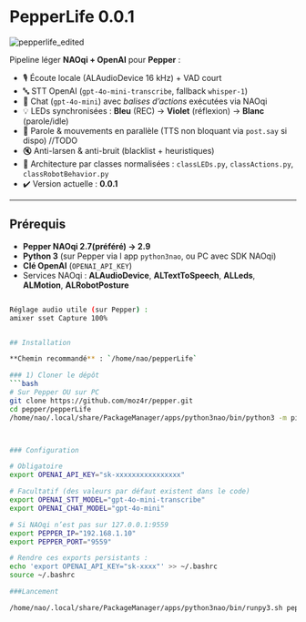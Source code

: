# PepperLife 0.0.1

![pepperlife_edited](https://github.com/user-attachments/assets/fba8f19b-ef94-4246-bdc5-7bd2d5027dfb)


Pipeline léger **NAOqi + OpenAI** pour **Pepper** :

- 🎙️ Écoute locale (ALAudioDevice 16 kHz) + VAD court
- 🔤 STT OpenAI (`gpt-4o-mini-transcribe`, fallback `whisper-1`)
- 💬 Chat (`gpt-4o-mini`) avec *balises d’actions* exécutées via NAOqi
- 💡 LEDs synchronisées : **Bleu** (REC) → **Violet** (réflexion) → **Blanc** (parole/idle)
- 🕺 Parole & mouvements en parallèle (TTS non bloquant via `post.say` si dispo)  //TODO
- 🔇 Anti-larsen & anti-bruit (blacklist + heuristiques)
- 🧩 Architecture par classes normalisées : `classLEDs.py`, `classActions.py`, `classRobotBehavior.py`
- ✔️ Version actuelle : **0.0.1**

---



## Prérequis

- **Pepper NAOqi 2.7(préféré) -> 2.9**
- **Python 3** (sur Pepper via l app `python3nao`, ou PC avec SDK NAOqi)
- **Clé OpenAI** (`OPENAI_API_KEY`)
- Services NAOqi : **ALAudioDevice**, **ALTextToSpeech**, **ALLeds**, **ALMotion**, **ALRobotPosture**

```bash

Réglage audio utile (sur Pepper) :
amixer sset Capture 100%


## Installation

**Chemin recommandé** : `/home/nao/pepperLife`

### 1) Cloner le dépôt
```bash
# Sur Pepper OU sur PC
git clone https://github.com/moz4r/pepper.git
cd pepper/pepperLife
/home/nao/.local/share/PackageManager/apps/python3nao/bin/python3 -m pip install openai



### Configuration

# Obligatoire
export OPENAI_API_KEY="sk-xxxxxxxxxxxxxxxx"

# Facultatif (des valeurs par défaut existent dans le code)
export OPENAI_STT_MODEL="gpt-4o-mini-transcribe"
export OPENAI_CHAT_MODEL="gpt-4o-mini"

# Si NAOqi n’est pas sur 127.0.0.1:9559
export PEPPER_IP="192.168.1.10"
export PEPPER_PORT="9559"

# Rendre ces exports persistants :
echo 'export OPENAI_API_KEY="sk-xxxx"' >> ~/.bashrc
source ~/.bashrc

###Lancement

/home/nao/.local/share/PackageManager/apps/python3nao/bin/runpy3.sh pepperLife.py

